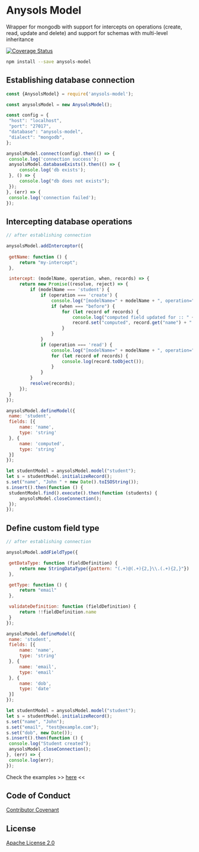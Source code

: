 # Anysols Model
Wrapper for mongodb with support for intercepts on operations (create, read, update and delete) and support for schemas with multi-level inheritance

[![Coverage Status](https://coveralls.io/repos/github/anysols/anysols-model/badge.svg?branch=master)](https://coveralls.io/github/anysols/anysols-model?branch=master)

```bash
npm install --save anysols-model
```
## Establishing database connection
```js
const {AnysolsModel} = require('anysols-model');

const anysolsModel = new AnysolsModel();

const config = {
 "host": "localhost",
 "port": "27017",
 "database": "anysols-model",
 "dialect": "mongodb",
};

anysolsModel.connect(config).then(() => {
 console.log('connection success');
 anysolsModel.databaseExists().then(() => {
     console.log('db exists');
 }, () => {
     console.log("db does not exists");
 });
}, (err) => {
 console.log('connection failed');
});
```

## Intercepting database operations
```js
// after establishing connection

anysolsModel.addInterceptor({
     
 getName: function () {
     return "my-intercept";
 },

 intercept: (modelName, operation, when, records) => {
     return new Promise((resolve, reject) => {
         if (modelName === 'student') {
             if (operation === 'create') {
                 console.log("[modelName=" + modelName + ", operation=" + operation + ", when=" + when + "]");
                 if (when === "before") {
                     for (let record of records) {
                         console.log("computed field updated for :: " + record.get('name'));
                         record.set("computed", record.get("name") + " +++ computed");
                     }
                 }
             }
             if (operation === 'read') {
                 console.log("[modelName=" + modelName + ", operation=" + operation + ", when=" + when + "]");
                 for (let record of records) {
                     console.log(record.toObject());
                 }
             }
         }
         resolve(records);
     });
 }
});

anysolsModel.defineModel({
 name: 'student',
 fields: [{
     name: 'name',
     type: 'string'
 }, {
     name: 'computed',
     type: 'string'
 }]
});

let studentModel = anysolsModel.model("student");
let s = studentModel.initializeRecord();
s.set("name", "John " + new Date().toISOString());
s.insert().then(function () {
 studentModel.find().execute().then(function (students) {
     anysolsModel.closeConnection();
 });
});
```

## Define custom field type
```js
// after establishing connection

anysolsModel.addFieldType({

 getDataType: function (fieldDefinition) {
     return new StringDataType({pattern: "(.+)@(.+){2,}\\.(.+){2,}"})
 },

 getType: function () {
     return "email"
 },

 validateDefinition: function (fieldDefinition) {
     return !!fieldDefinition.name
 }
});

anysolsModel.defineModel({
 name: 'student',
 fields: [{
     name: 'name',
     type: 'string'
 }, {
     name: 'email',
     type: 'email'
 }, {
     name: 'dob',
     type: 'date'
 }]
});

let studentModel = anysolsModel.model("student");
let s = studentModel.initializeRecord();
s.set("name", "John");
s.set("email", "test@example.com");
s.set("dob", new Date());
s.insert().then(function () {
 console.log("Student created");
 anysolsModel.closeConnection();
}, (err) => {
 console.log(err);
});
```

Check the examples >> [here](./examples) <<

## Code of Conduct
[Contributor Covenant](/CODE_OF_CONDUCT.md)

## License
[Apache License 2.0](/LICENSE)
